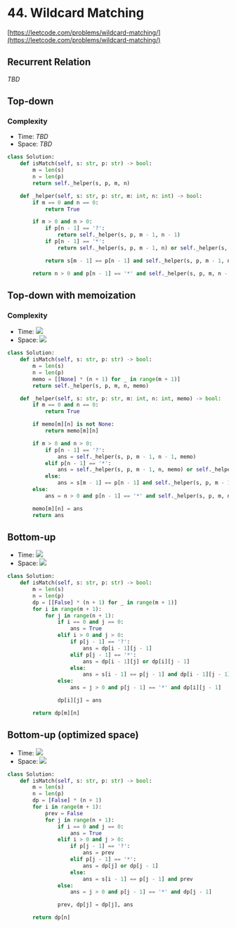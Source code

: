 # 44. Wildcard Matching
[https://leetcode.com/problems/wildcard-matching/](https://leetcode.com/problems/wildcard-matching/)

## Recurrent Relation
_TBD_

## Top-down
### Complexity
- Time: _TBD_
- Space: _TBD_

```python
class Solution:
    def isMatch(self, s: str, p: str) -> bool:
        m = len(s)
        n = len(p)
        return self._helper(s, p, m, n)

    def _helper(self, s: str, p: str, m: int, n: int) -> bool:
        if m == 0 and n == 0:
            return True

        if m > 0 and n > 0:
            if p[n - 1] == '?':
                return self._helper(s, p, m - 1, n - 1)
            if p[n - 1] == '*':
                return self._helper(s, p, m - 1, n) or self._helper(s, p, m, n - 1)

            return s[m - 1] == p[n - 1] and self._helper(s, p, m - 1, n - 1)

        return n > 0 and p[n - 1] == '*' and self._helper(s, p, m, n - 1)
```

## Top-down with memoization
### Complexity
- Time:  <img src="https://render.githubusercontent.com/render/math?math=\mathcal{O}(m\times n)">
- Space: <img src="https://render.githubusercontent.com/render/math?math=\mathcal{O}(m\times n)">

```python
class Solution:
    def isMatch(self, s: str, p: str) -> bool:
        m = len(s)
        n = len(p)
        memo = [[None] * (n + 1) for _ in range(m + 1)]
        return self._helper(s, p, m, n, memo)

    def _helper(self, s: str, p: str, m: int, n: int, memo) -> bool:
        if m == 0 and n == 0:
            return True

        if memo[m][n] is not None:
            return memo[m][n]

        if m > 0 and n > 0:
            if p[n - 1] == '?':
                ans = self._helper(s, p, m - 1, n - 1, memo)
            elif p[n - 1] == '*':
                ans = self._helper(s, p, m - 1, n, memo) or self._helper(s, p, m, n - 1, memo)
            else:
                ans = s[m - 1] == p[n - 1] and self._helper(s, p, m - 1, n - 1, memo)
        else:
            ans = n > 0 and p[n - 1] == '*' and self._helper(s, p, m, n - 1, memo)

        memo[m][n] = ans
        return ans
```

## Bottom-up
- Time:  <img src="https://render.githubusercontent.com/render/math?math=\mathcal{O}(m\times n)">
- Space: <img src="https://render.githubusercontent.com/render/math?math=\mathcal{O}(m\times n)">

```python
class Solution:
    def isMatch(self, s: str, p: str) -> bool:
        m = len(s)
        n = len(p)
        dp = [[False] * (n + 1) for _ in range(m + 1)]
        for i in range(m + 1):
            for j in range(n + 1):
                if i == 0 and j == 0:
                    ans = True
                elif i > 0 and j > 0:
                    if p[j - 1] == '?':
                        ans = dp[i - 1][j - 1]
                    elif p[j - 1] == '*':
                        ans = dp[i - 1][j] or dp[i][j - 1]
                    else:
                        ans = s[i - 1] == p[j - 1] and dp[i - 1][j - 1]
                else:
                    ans = j > 0 and p[j - 1] == '*' and dp[i][j - 1]

                dp[i][j] = ans

        return dp[m][n]
```

## Bottom-up (optimized space)
- Time:  <img src="https://render.githubusercontent.com/render/math?math=\mathcal{O}(m\times n)">
- Space: <img src="https://render.githubusercontent.com/render/math?math=\mathcal{O}(n)">

```python
class Solution:
    def isMatch(self, s: str, p: str) -> bool:
        m = len(s)
        n = len(p)
        dp = [False] * (n + 1)
        for i in range(m + 1):
            prev = False
            for j in range(n + 1):
                if i == 0 and j == 0:
                    ans = True
                elif i > 0 and j > 0:
                    if p[j - 1] == '?':
                        ans = prev
                    elif p[j - 1] == '*':
                        ans = dp[j] or dp[j - 1]
                    else:
                        ans = s[i - 1] == p[j - 1] and prev
                else:
                    ans = j > 0 and p[j - 1] == '*' and dp[j - 1]

                prev, dp[j] = dp[j], ans

        return dp[n]
```
